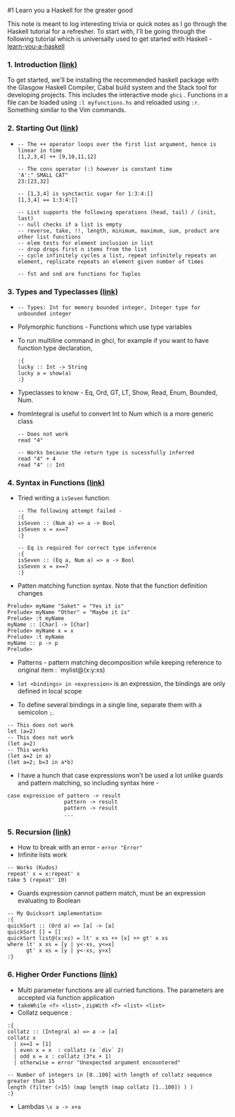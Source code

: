 #1 Learn you a Haskell for the greater good

This note is meant to log interesting trivia or quick notes as I go through the Haskell tutorial for a refresher. To start with, I'll be going through the following tutorial which is universally used to get started with Haskell - [learn-you-a-haskell](http://learnyouahaskell.com/!)


### 1. Introduction [(link)](http://learnyouahaskell.com/introduction!)
To get started, we'll be installing the recommended haskell package with the Glasgow Haskell Compiler, Cabal build system and the Stack tool for developing projects. This includes the interactive mode `ghci` . Functions in a file can be loaded using `:l myfunctions.hs` and reloaded using `:r`. Something similar to the Vim commands.



### 2. Starting Out [(link)](http://learnyouahaskell.com/starting-out!)
*  
	```
	-- The ++ operator loops over the first list argument, hence is linear in time
	[1,2,3,4] ++ [9,10,11,12]  

	-- The cons operator (:) however is constant time
	'A':" SMALL CAT" 
	23:[23,32]

	-- [1,3,4] is synctactic sugar for 1:3:4:[]
	[1,3,4] == 1:3:4:[]

	-- List supports the following operations (head, tail) / (init, last)
	-- null checks if a list is empty
	-- reverse, take, !!, length, minimum, maximum, sum, product are other list functions
	-- elem tests for element inclusion in list
	-- drop drops first n items from the list
	-- cycle infinitely cycles a list, repeat infinitely repeats an element, replicate repeats an element given number of times

	-- fst and snd are functions for Tuples
	```


### 3. Types and Typeclasses [(link)](http://learnyouahaskell.com/types-and-typeclasses!)
* 
	```
	-- Types: Int for memory bounded integer, Integer type for unbounded integer

	```

* Polymorphic functions - Functions which use type variables
* To run multiline command in ghci, for example if you want to have function type declaration, 

	```hk
	:{
	lucky :: Int -> String
	lucky a = show(a)
	:}
	```

* Typeclasses to know - Eq, Ord, GT, LT, Show, Read, Enum, Bounded, Num.
* fromIntegral is useful to convert Int to Num which is a more generic class
	```hk
	-- Does not work 
	read "4"

	-- Works because the return type is sucessfully inferred
	read "4" + 4
	read "4" :: Int
	```

### 4. Syntax in Functions [(link)](http://learnyouahaskell.com/syntax-in-functions!)

* Tried writing a `isSeven` function.

	```hk
	-- The following attempt failed - 
	:{
	isSeven :: (Num a) => a -> Bool
	isSeven x = x==7
	:}

	-- Eq is required for correct type inference
	:{
	isSeven :: (Eq a, Num a) => a -> Bool
	isSeven x = x==7
	:}
	```

* Patten matching function syntax. Note that the function definition changes

 ```hk
Prelude> myName "Saket" = "Yes it is"
Prelude> myName "Other" = "Maybe it is"
Prelude> :t myName
myName :: [Char] -> [Char]
Prelude> myName x = x
Prelude> :t myName
myName :: p -> p
Prelude> 
 ```

* Patterns - pattern matching decomposition while keeping reference to original item : `mylist@(x:y:xs)


* `let <bindings> in <expression>` is an expression, the bindings are only defined in local scope
* To define several bindings in a single line, separate them with a semicolon `;`. 

 ```hk
-- This does not work
let (a=2)
-- This does not work
(let a=2)
-- This works
(let a=2 in a)
(let a=2; b=3 in a*b)
 ```

* I have a hunch that case expressions won't be used a lot unlike guards and pattern matching, so including syntax here - 

 ```hk
 case expression of pattern -> result  
                   pattern -> result  
                   pattern -> result  
                   ...  
 ```

### 5. Recursion [(link)](http://learnyouahaskell.com/recursion!)
* How to break with an error - ` error "Error" `
* Infinite lists work
 ```hk
-- Works (Kudos)
repeat' x = x:repeat' x  
take 5 (repeat' 10)
```

* Guards expression cannot pattern match, must be an expression evaluating to Boolean

 ```hk
-- My Quicksort implementation
:{
quickSort :: (Ord a) => [a] -> [a]
quickSort [] = []
quickSort list@(x:xs) = lt' x xs ++ [x] ++ gt' x xs
 where lt' x xs = [y | y<-xs, y<=x]
       gt' x xs = [y | y<-xs, y>x]
:}
 ```

### 6. Higher Order Functions [(link)](http://learnyouahaskell.com/higher-order-functions)
* Multi parameter functions are all curried functions. The parameters are accepted via function application
* `takeWhile <f> <list>` , `zipWith <f> <list> <list>`
* Collatz sequence : 
```hk
:{
collatz :: (Integral a) => a -> [a]
collatz x
  | x==1 = [1]
  | even x = x  : collatz (x `div` 2)
  | odd x = x : collatz (3*x + 1)
  | otherwise = error "Unexpected argument encountered"

-- Number of integers in [0..100] with length of collatz sequence greater than 15
length (filter (>15) (map length (map collatz [1..100]) ) )
:}
```
* Lambdas ` \x a -> x+a `



